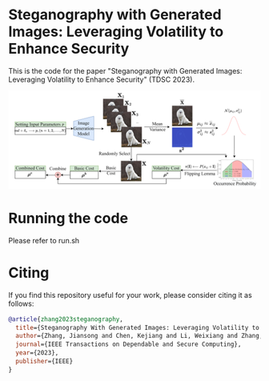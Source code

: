 # Steganography with Generated Images: Leveraging Volatility to Enhance Security

This is the code for the paper "Steganography with Generated Images: Leveraging Volatility to Enhance Security" (TDSC 2023).


![framework](framework.png)

# Running the code
Please refer to run.sh 

# Citing

If you find this repository useful for your work, please consider citing it as follows:

```bibtex
@article{zhang2023steganography,
  title={Steganography With Generated Images: Leveraging Volatility to Enhance Security},
  author={Zhang, Jiansong and Chen, Kejiang and Li, Weixiang and Zhang, Weiming and Yu, Nenghai},
  journal={IEEE Transactions on Dependable and Secure Computing},
  year={2023},
  publisher={IEEE}
}
```
